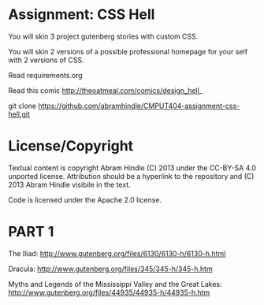 Assignment: CSS Hell
====================

You will skin 3 project gutenberg stories with custom CSS.

You will skin 2 versions of a possible professional homepage for your
self with 2 versions of CSS.

Read requirements.org

Read this comic http://theoatmeal.com/comics/design_hell_

git clone https://github.com/abramhindle/CMPUT404-assignment-css-hell.git

License/Copyright
=================

Textual content is copyright Abram Hindle (C) 2013 under the CC-BY-SA
4.0 unported license. Attribution should be a hyperlink to the
repository and (C) 2013 Abram Hindle visibile in the text.

Code is licensed under the Apache 2.0 license.

PART 1
======

The Iliad: http://www.gutenberg.org/files/6130/6130-h/6130-h.html

Dracula: http://www.gutenberg.org/files/345/345-h/345-h.htm

Myths and Legends of the Mississippi Valley and the Great Lakes: http://www.gutenberg.org/files/44935/44935-h/44935-h.htm
